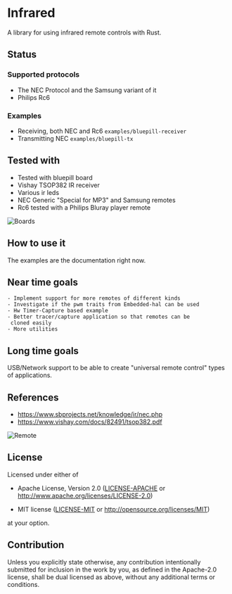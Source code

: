 # Infrared
A library for using infrared remote controls with Rust.

## Status

### Supported protocols
 - The NEC Protocol and the Samsung variant of it
 - Philips Rc6

### Examples
 - Receiving, both NEC and Rc6 ``examples/bluepill-receiver``
 - Transmitting NEC ``examples/bluepill-tx``
  
## Tested with
  - Tested with bluepill board
  - Vishay TSOP382 IR receiver
  - Various ir leds
  - NEC Generic "Special for MP3" and Samsung remotes
  - Rc6 tested with a Philips Bluray player remote


![Boards](http://jott.se/wp-content/uploads/2019/09/txrx_setup.jpg)


## How to use it
The examples are the documentation right now.

## Near time goals
    - Implement support for more remotes of different kinds
    - Investigate if the pwm traits from Embedded-hal can be used
    - Hw Timer-Capture based example
    - Better tracer/capture application so that remotes can be
     cloned easily
    - More utilities
    
## Long time goals
USB/Network support to be able to create "universal remote control" types of applications.
    
## References

 * https://www.sbprojects.net/knowledge/ir/nec.php
 * https://www.vishay.com/docs/82491/tsop382.pdf

![Remote](http://jott.se/wp-content/uploads/2019/09/remote_small.jpg)
    
## License

Licensed under either of

- Apache License, Version 2.0 ([LICENSE-APACHE](LICENSE-APACHE) or
  http://www.apache.org/licenses/LICENSE-2.0)

- MIT license ([LICENSE-MIT](LICENSE-MIT) or http://opensource.org/licenses/MIT)

at your option.

## Contribution

Unless you explicitly state otherwise, any contribution intentionally
submitted for inclusion in the work by you, as defined in the Apache-2.0
license, shall be dual licensed as above, without any additional terms or
conditions.

